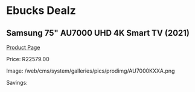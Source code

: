 
# Ebucks Dealz
## Samsung 75" AU7000 UHD 4K Smart TV (2021)
[Product Page](https://www.ebucks.com/web/shop/productSelected.do?prodId=1211643094&catId=363628796)

Price: R22579.00

Image: /web/cms/system/galleries/pics/prodimg/AU7000KXXA.png

Savings: 


	